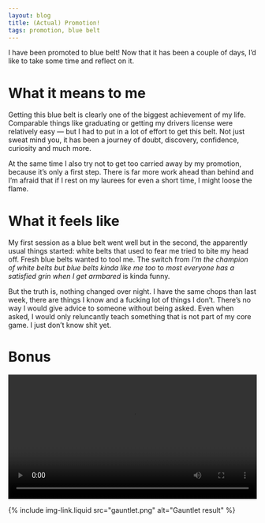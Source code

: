```yaml
---
layout: blog
title: (Actual) Promotion!
tags: promotion, blue belt
---
```

I have been promoted to blue belt! Now that it has been a couple of days, I’d like to take some time and reflect on it.

# What it means to me

Getting this blue belt is clearly one of the biggest achievement of my life. Comparable things like graduating or getting my drivers license were relatively easy — but I had to put in a lot of effort to get this belt. Not just sweat mind you, it has been a journey of doubt, discovery, confidence, curiosity and much more.

At the same time I also try not to get too carried away by my promotion, because it’s only a first step. There is far more work ahead than behind and I’m afraid that if I rest on my laurees for even a short time, I might loose the flame.

# What it feels like

My first session as a blue belt went well but in the second, the apparently usual things started: white belts that used to fear me tried to bite my head off. Fresh blue belts wanted to tool me. The switch from *I’m the champion of white belts but blue belts kinda like me too* to *most everyone has a satisfied grin when I get armbared* is kinda funny.

But the truth is, nothing changed over night. I have the same chops than last week, there are things I know and a fucking lot of things I don’t. There’s no way I would give advice to someone without being asked. Even when asked, I would only reluncantly teach something that is not part of my core game. I just don’t know shit yet.

# Bonus

<video controls="controls" width="100%">
	<source src="{{ site.img }}gauntlet.webm" type="video/webm" />
</video>

{% include img-link.liquid src="gauntlet.png" alt="Gauntlet result" %}